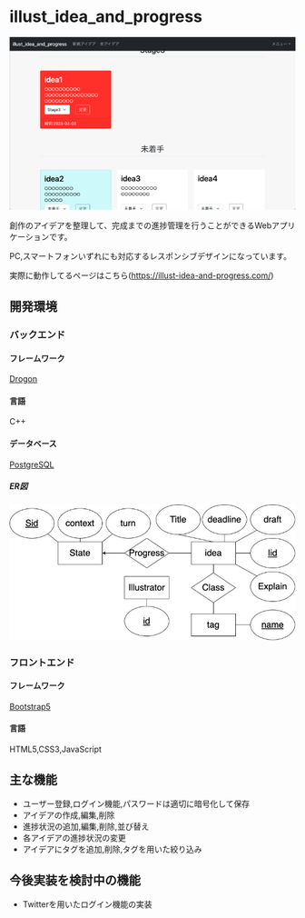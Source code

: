 # illust_idea_and_progress

![illust-idea-and-progress toppage](img_readme/img_idea.jpg)

創作のアイデアを整理して、完成までの進捗管理を行うことができるWebアプリケーションです。

PC,スマートフォンいずれにも対応するレスポンシブデザインになっています。

実際に動作してるページはこちら(<https://illust-idea-and-progress.com/>)

## 開発環境

### バックエンド

#### フレームワーク

[Drogon](https://drogon.org/)

#### 言語

C++

#### データベース

[PostgreSQL](https://www.postgresql.org/)

##### ER図

![ER図](/img_readme/IIAP_DB_renew.jpg)

### フロントエンド

#### フレームワーク

[Bootstrap5](https://getbootstrap.jp/)

#### 言語

HTML5,CSS3,JavaScript

## 主な機能

- ユーザー登録,ログイン機能,パスワードは適切に暗号化して保存
- アイデアの作成,編集,削除
- 進捗状況の追加,編集,削除,並び替え
- 各アイデアの進捗状況の変更
- アイデアにタグを追加,削除,タグを用いた絞り込み

## 今後実装を検討中の機能

- Twitterを用いたログイン機能の実装
